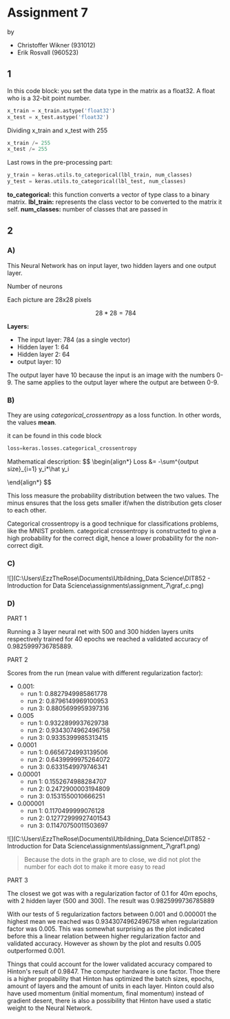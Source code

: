 # Assignment 7
by

- Christoffer Wikner (931012)
- Erik Rosvall (960523)

## 1
In this code block:
you set the data type in the matrix as a float32. A float who is a 32-bit point number.

```python
x_train = x_train.astype('float32')
x_test = x_test.astype('float32')
```

Dividing x_train and x_test with 255

```python
x_train /= 255
x_test /= 255
```

Last rows in the pre-processing part:

```python
y_train = keras.utils.to_categorical(lbl_train, num_classes)
y_test = keras.utils.to_categorical(lbl_test, num_classes)
```

**to_categorical:** this function converts a vector of type class to a binary matrix. 
**lbl_train:** represents the class vector to be converted to the matrix it self.
**num_classes:** number of classes that are passed in

## 2

### A)
This Neural Network has on input layer, two hidden layers and one output layer.

Number of neurons

Each picture are 28x28 pixels

$$
28*28 = 784
$$

**Layers:**

- The input layer: 784 (as a single vector)
- Hidden layer 1: 64
- Hidden layer 2: 64
- output layer: 10 

The output layer have 10 because the input is an image with the numbers 0-9. The same applies to the output layer where the output are between 0-9.

### B)
They are using *categorical_crossentropy* as a loss function. In other words, the values **mean**.

it can be found in this code block

```python
loss=keras.losses.categorical_crossentropy
```
Mathematical description:
$$
\begin{align*}
Loss &= -\sum^{output size}_{i=1} y_i*\hat y_i

\end{align*}
$$

This loss measure the probability distribution between the two values. The minus ensures that the loss gets smaller if/when the distribution gets closer to each other.

Categorical crossentropy is a good technique for classifications problems, like the MNIST problem. categorical crossentropy is constructed to give a high probability for the correct digit, hence a lower probability for the non-correct digit.

### C)

![](C:\Users\EzzTheRose\Documents\Utbildning\_Data Science\DIT852 - Introduction for Data Science\assignments\assignment_7\graf_c.png)


### D)

PART 1

Running a 3 layer neural net with 500 and 300 hidden layers units respectively trained for 40 epochs we reached a validated accuracy of 0.9825999736785889.


PART 2

Scores from the run (mean value with different regularization factor):
- 0.001:
    - run 1: 0.8827949985861778
    - run 2: 0.8796149969100953
    - run 3: 0.8805699959397316
- 0.005
    - run 1: 0.9322899937629738
    - run 2: 0.9343074962496758
    - run 3: 0.9335399985313415
- 0.0001
    - run 1: 0.6656724993139506
    - run 2: 0.6439999975264072
    - run 3: 0.6331549979746341
- 0.00001
    - run 1: 0.1552674988284707
    - run 2: 0.2472900003194809
    - run 3: 0.1531550010666251
- 0.000001
    - run 1: 0.1170499999076128
    - run 2: 0.12772999927401543
    - run 3: 0.11470750011503697

![](C:\Users\EzzTheRose\Documents\Utbildning\_Data Science\DIT852 - Introduction for Data Science\assignments\assignment_7\graf1.png)
> Because the dots in the graph are to close, we did not plot the number for each dot to make it more easy to read

PART 3

The closest we got was with a regularization factor of 0.1 for 40m epochs, with 2 hidden layer (500 and 300). The result was 0.9825999736785889

With our tests of 5 regularization factors between 0.001 and 0.000001 the highest mean we reached was 0.9343074962496758 when regularization factor was 0.005. This was somewhat surprising as the plot indicated before this a linear relation between higher regularization factor and validated accuracy. However as shown by the plot and results 0.005 outperformed 0.001.

Things that could account for the lower validated accuracy compared to Hinton's result of 0.9847. The computer hardware is one factor. Thoe there is a higher propability that Hinton has optimized the batch sizes, epochs, amount of layers and the amount of units in each layer. Hinton could also have used momentum (initial momentum, final momentum) instead of gradient desent, there is also a possibility that Hinton have used a static weight to the Neural Network.

